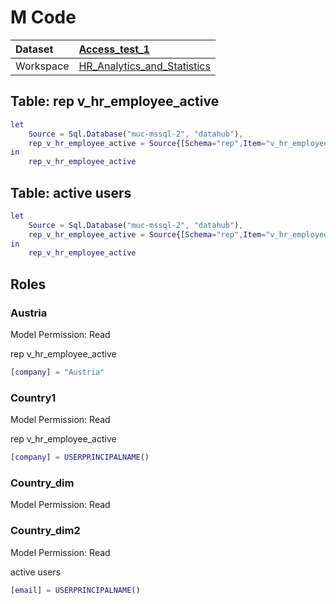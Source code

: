 



# M Code

|Dataset|[Access_test_1](./../Access_test_1.md)|
| :--- | :--- |
|Workspace|[HR_Analytics_and_Statistics](../../Workspaces/HR_Analytics_and_Statistics.md)|

## Table: rep v_hr_employee_active


```m
let
    Source = Sql.Database("muc-mssql-2", "datahub"),
    rep_v_hr_employee_active = Source{[Schema="rep",Item="v_hr_employee_active"]}[Data]
in
    rep_v_hr_employee_active
```


## Table: active users


```m
let
    Source = Sql.Database("muc-mssql-2", "datahub"),
    rep_v_hr_employee_active = Source{[Schema="rep",Item="v_hr_employee_active"]}[Data]
in
    rep_v_hr_employee_active
```


## Roles

### Austria


Model Permission: Read

rep v_hr_employee_active

```m
[company] = "Austria"
```


### Country1


Model Permission: Read

rep v_hr_employee_active

```m
[company] = USERPRINCIPALNAME()
```


### Country_dim


Model Permission: Read
### Country_dim2


Model Permission: Read

active users

```m
[email] = USERPRINCIPALNAME()
```

